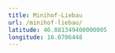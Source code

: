 ```yaml
---
title: Minihof-Liebau
url: /minihof-liebau/
latitude: 46.881349400000005
longitude: 16.0706448
---
```

